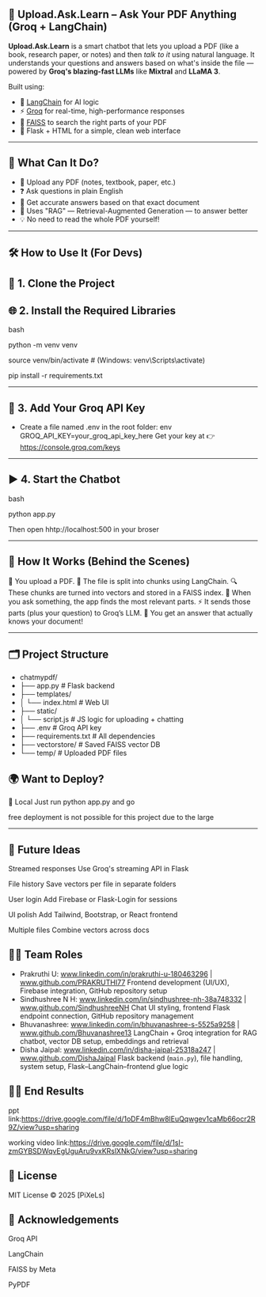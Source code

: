##  🤖 Upload.Ask.Learn – Ask Your PDF Anything (Groq + LangChain)

**Upload.Ask.Learn** is a smart chatbot that lets you upload a PDF (like a book, research paper, or notes) and then *talk to it* using natural language. It understands your questions and answers based on what's inside the file — powered by **Groq's blazing-fast LLMs** like **Mixtral** and **LLaMA 3**.

Built using:
- 🧠 [LangChain](https://www.langchain.com/) for AI logic
- ⚡ [Groq](https://console.groq.com/) for real-time, high-performance responses
- 🧮 [FAISS](https://github.com/facebookresearch/faiss) to search the right parts of your PDF
- 🧾 Flask + HTML for a simple, clean web interface

---

## 🌟 What Can It Do?

- 📎 Upload any PDF (notes, textbook, paper, etc.)
- ❓ Ask questions in plain English
- 💬 Get accurate answers based on that exact document
- 🧠 Uses "RAG" — Retrieval-Augmented Generation — to answer better
- 💡 No need to read the whole PDF yourself!

---

## 🛠️ How to Use It (For Devs)


## 🔧 1. Clone the Project



## 🌐 2. Install the Required Libraries

bash

python -m venv venv

source venv/bin/activate  # (Windows: venv\Scripts\activate)

pip install -r requirements.txt

----------
## 🔑 3. Add Your Groq API Key
- Create a file named .env in the root folder:
env
GROQ_API_KEY=your_groq_api_key_here
Get your key at 👉 https://console.groq.com/keys
---
## ▶️ 4. Start the Chatbot
bash

python app.py

Then open hhtp://localhost:500 in your broser

-----
## 🧠 How It Works (Behind the Scenes)

📂 You upload a PDF.
📄 The file is split into chunks using LangChain.
🔍 These chunks are turned into vectors and stored in a FAISS index.
💬 When you ask something, the app finds the most relevant parts.
⚡ It sends those parts (plus your question) to Groq’s LLM.
🤯 You get an answer that actually knows your document!

---
## 🗂️ Project Structure

- chatmypdf/
- ├── app.py                # Flask backend
- ├── templates/
- │   └── index.html        # Web UI
- ├── static/
- │   └── script.js         # JS logic for uploading + chatting
- ├── .env                  # Groq API key
- ├── requirements.txt      # All dependencies
- ├── vectorstore/          # Saved FAISS vector DB
- └── temp/                 # Uploaded PDF files

## 🌍 Want to Deploy?

🧪 Local	Just run python app.py and go

free deployment is not possible for this project due to the large 

---
## 🚀 Future Ideas 

Streamed responses	Use Groq's streaming API in Flask

File history	Save vectors per file in separate folders

User login	Add Firebase or Flask-Login for sessions

UI polish	Add Tailwind, Bootstrap, or React frontend

Multiple files	Combine vectors across docs

## 👩‍💻 Team Roles

- Prakruthi U:  www.linkedin.com/in/prakruthi-u-180463296 | www.github.com/PRAKRUTHI77
  Frontend development (UI/UX), Firebase integration, GitHub repository setup  
- Sindhushree N H: www.linkedin.com/in/sindhushree-nh-38a748332 | www.github.com/SindhushreeNH
  Chat UI styling, frontend Flask endpoint connection, GitHub repository management  
- Bhuvanashree: www.linkedin.com/in/bhuvanashree-s-5525a9258 | www.github.com/Bhuvanashree13
  LangChain + Groq integration for RAG chatbot, vector DB setup, embeddings and retrieval  
- Disha Jaipal: www.linkedin.com/in/disha-jaipal-25318a247 | www.github.com/DishaJaipal
  Flask backend (`main.py`), file handling, system setup, Flask–LangChain–frontend glue logic

## 👩‍💻 End Results

ppt link:https://drive.google.com/file/d/1oDF4mBhw8lEuQqwgev1caMb66ocr2R9Z/view?usp=sharing

working video link:https://drive.google.com/file/d/1sI-zmGYBSDWqvEgUguAru9vxKRslXNkG/view?usp=sharing



## 📄 License

MIT License © 2025 [PiXeLs]

## 🙌 Acknowledgements

Groq API

LangChain

FAISS by Meta

PyPDF
